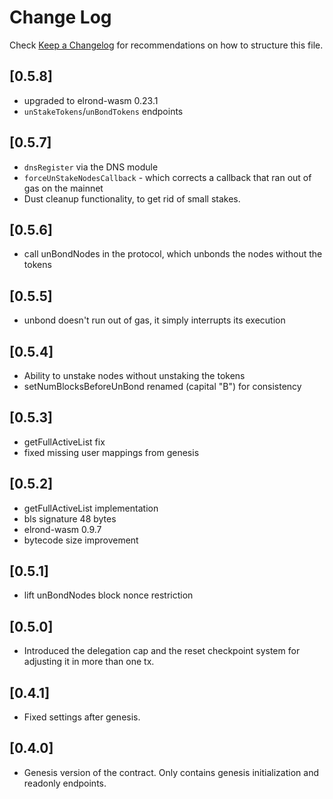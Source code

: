 # Change Log

Check [Keep a Changelog](http://keepachangelog.com/) for recommendations on how to structure this file.

## [0.5.8]
- upgraded to elrond-wasm 0.23.1
- `unStakeTokens`/`unBondTokens` endpoints

## [0.5.7]
- `dnsRegister` via the DNS module
- `forceUnStakeNodesCallback` - which corrects a callback that ran out of gas on the mainnet
- Dust cleanup functionality, to get rid of small stakes.

## [0.5.6]
- call unBondNodes in the protocol, which unbonds the nodes without the tokens

## [0.5.5]
- unbond doesn't run out of gas, it simply interrupts its execution

## [0.5.4]
- Ability to unstake nodes without unstaking the tokens
- setNumBlocksBeforeUnBond renamed (capital "B") for consistency

## [0.5.3]
- getFullActiveList fix
- fixed missing user mappings from genesis

## [0.5.2]
- getFullActiveList implementation
- bls signature 48 bytes
- elrond-wasm 0.9.7
- bytecode size improvement

## [0.5.1]
- lift unBondNodes block nonce restriction

## [0.5.0]
- Introduced the delegation cap and the reset checkpoint system for adjusting it in more than one tx.

## [0.4.1]
- Fixed settings after genesis.

## [0.4.0]
- Genesis version of the contract. Only contains genesis initialization and readonly endpoints.

